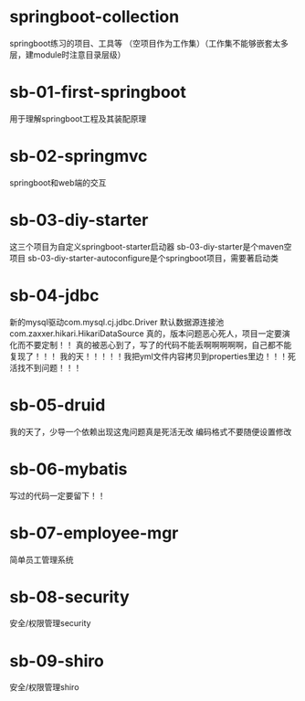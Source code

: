 # springboot-collection
springboot练习的项目、工具等
（空项目作为工作集）（工作集不能够嵌套太多层，建module时注意目录层级）
# sb-01-first-springboot
用于理解springboot工程及其装配原理
# sb-02-springmvc
springboot和web端的交互
# sb-03-diy-starter
这三个项目为自定义springboot-starter启动器
sb-03-diy-starter是个maven空项目
sb-03-diy-starter-autoconfigure是个springboot项目，需要著启动类
# sb-04-jdbc
新的mysql驱动com.mysql.cj.jdbc.Driver
默认数据源连接池com.zaxxer.hikari.HikariDataSource
真的，版本问题恶心死人，项目一定要演化而不要定制！！
真的被恶心到了，写了的代码不能丢啊啊啊啊啊，自己都不能复现了！！！
我的天！！！！！我把yml文件内容拷贝到properties里边！！！死活找不到问题！！！
# sb-05-druid
我的天了，少导一个依赖出现这鬼问题真是死活无改
编码格式不要随便设置修改
# sb-06-mybatis
写过的代码一定要留下！！
# sb-07-employee-mgr
简单员工管理系统
# sb-08-security
安全/权限管理security
# sb-09-shiro
安全/权限管理shiro